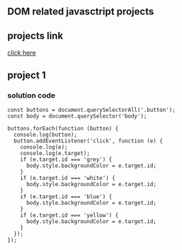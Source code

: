 ## DOM related javasctript projects 

## projects link 

[click here](https://stackblitz.com/edit/dom-project-chaiaurcode-zmueqp?file=1-colorChanger%2Fchaiaurcode.js,1-colorChanger%2Findex.html)

## project 1 
### solution code 
``` javascsript code1 
const buttons = document.querySelectorAll('.button');
const body = document.querySelector('body');

buttons.forEach(function (button) {
  console.log(button);
  button.addEventListener('click', function (e) {
    console.log(e);
    console.log(e.target);
    if (e.target.id === 'grey') {
      body.style.backgroundColor = e.target.id;
    }
    if (e.target.id === 'white') {
      body.style.backgroundColor = e.target.id;
    }
    if (e.target.id === 'blue') {
      body.style.backgroundColor = e.target.id;
    }
    if (e.target.id === 'yellow') {
      body.style.backgroundColor = e.target.id;
    }
  });
});

```